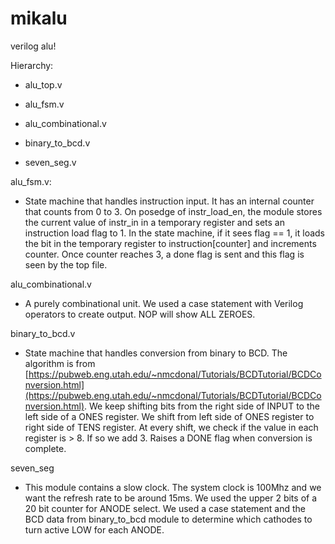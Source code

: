 # mikalu
verilog alu!


Hierarchy:

-   alu_top.v
    

-   alu_fsm.v
    
-   alu_combinational.v
    
-   binary_to_bcd.v
    
-   seven_seg.v
    

  

alu_fsm.v:

-   State machine that handles instruction input. It has an internal counter that counts from 0 to 3. On posedge of instr_load_en, the module stores the current value of instr_in in a temporary register and sets an instruction load flag to 1. In the state machine, if it sees flag == 1, it loads the bit in the temporary register to instruction[counter] and increments counter. Once counter reaches 3, a done flag is sent and this flag is seen by the top file.
    

alu_combinational.v

-   A purely combinational unit. We used a case statement with Verilog operators to create output. NOP will show ALL ZEROES.
    

binary_to_bcd.v

-   State machine that handles conversion from binary to BCD. The algorithm is from [https://pubweb.eng.utah.edu/~nmcdonal/Tutorials/BCDTutorial/BCDConversion.html](https://pubweb.eng.utah.edu/~nmcdonal/Tutorials/BCDTutorial/BCDConversion.html). We keep shifting bits from the right side of INPUT to the left side of a ONES register. We shift from left side of ONES register to right side of TENS register. At every shift, we check if the value in each register is > 8. If so we add 3. Raises a DONE flag when conversion is complete.
    

seven_seg

-   This module contains a slow clock. The system clock is 100Mhz and we want the refresh rate to be around 15ms. We used the upper 2 bits of a 20 bit counter for ANODE select. We used a case statement and the BCD data from binary_to_bcd module to determine which cathodes to turn active LOW for each ANODE.
